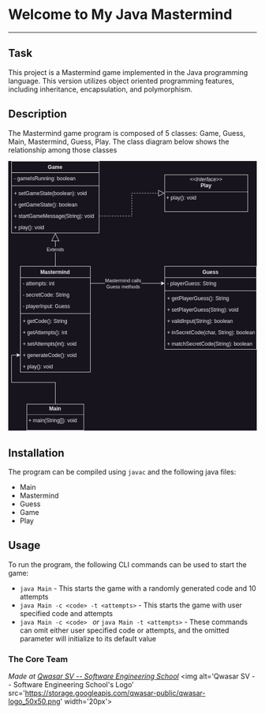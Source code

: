 # Welcome to My Java Mastermind
***

## Task
This project is a Mastermind game implemented in the Java programming language.
This version utilizes object oriented programming features, including inheritance,
encapsulation, and polymorphism.

## Description
The Mastermind game program is composed of 5 classes: Game, Guess, Main, Mastermind, Guess, Play. The class diagram below shows the relationship among those classes

![](image/Java_Mastermind.png)


## Installation
The program can be compiled using ``javac`` and the following java files:

* Main
* Mastermind
* Guess
* Game
* Play
## Usage
To run the program, the following CLI commands can be used to start the game:

* `java Main` - This starts the game with a randomly generated code and 10 attempts
* ` java Main -c <code> -t <attempts> ` - This starts the game with user specified code and attempts
* `java Main -c <code> ` *or* `java Main -t <attempts>` - These commands can omit either user specified code or attempts, and the omitted parameter will initialize to its default value

### The Core Team


<span><i>Made at <a href='https://qwasar.io'>Qwasar SV -- Software Engineering School</a></i></span>
<span><img alt='Qwasar SV -- Software Engineering School's Logo' src='https://storage.googleapis.com/qwasar-public/qwasar-logo_50x50.png' width='20px'></span>
